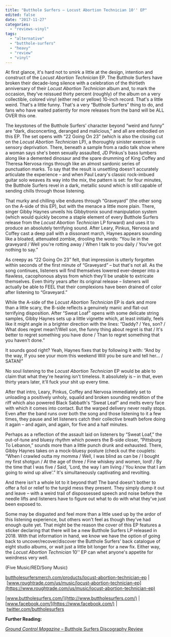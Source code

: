```yaml
---
title: "Butthole Surfers – Locust Abortion Technician 10'' EP"
edited: false
date: "2017-11-27"
categories:
  - "reviews-vinyl"
tags:
  - "alternative"
  - "butthole-surfers"
  - "heavy"
  - "review"
  - "vinyl"
---
```


At first glance, it's hard not to smirk a little at the design, intention and construct of the _Locust Abortion Technician_ EP. The Butthole Surfers have broken their decade-long silence with a celebration of the thirtieth anniversary of their _Locust Abortion Technician_ album and, to mark the occasion, they've reissued thirty percent (roughly) of the album on a very collectible, colored vinyl (either red or yellow) 10-inch record. That's a little weird. That's a little funny. That's a very “Butthole Surfers” thing to do, and fans who have waited patiently for more releases from the band will be ALL OVER this one.

The keystones of the Butthole Surfers' character beyond “weird and funny” are “dark, disconcerting, deranged and malicious,” and all are embodied on this EP. The set opens with “22 Going On 23” (which is also the closing cut on the _Locust Abortion Technician_ LP), a thoroughly sinister exercise in sensory deprivation. There, beneath a sample from a radio talk show where a woman says she's been sexually assaulted, JD Pinkus's bass lumbers along like a demented dinosaur and the spare drumming of King Coffey and Theresa Nervosa rings through like an almost sardonic series of punctuation marks. To say that the result is unsettling doesn't accurately articulate the experience – and when Paul Leary's classic rock-imbued guitar solo weaves its way into the mix, the pattern is set: for four minutes, the Butthole Surfers revel in a dark, metallic sound which is still capable of sending chills through those listening.

That murky and chilling vibe endures through “Graveyard” (the other song on the A-side of this EP), but with the menace a little more plain. There, singer Gibby Haynes unveils his Gibbytronix sound manipulation system (which would quickly become a staple element of every Butthole Surfers release from the _Locust Abortion Technician_ LP forward) and uses it to produce an absolutely terrifying sound. After Leary, Pinkus, Nervosa and Coffey cast a deep pall with a dissonant march, Haynes appears sounding like a bloated, attenuated zombie, drooling the words: “You lie in the graveyard / Well you're rotting away / When I talk to you daily / You've got nothing to say.”

As creepy as “22 Going On 23” felt, that impression is utterly forgotten within seconds of the first minute of “Graveyard” – but that's not all. As the song continues, listeners will find themselves lowered ever-deeper into a flawless, cacophonous abyss from which they'll be unable to extricate themselves. Even thirty years after its original release – listeners will actually be able to FEEL that their complexions have been drained of color after listening to “Graveyard.”

While the A-side of the _Locust Abortion Technician_ EP is dark and more than a little scary, the B-side reflects a genuinely manic and flat-out terrifying disposition. After “Sweat Loaf” opens with some delicate string samples, Gibby Haynes sets up a little vignette which, at least initially, feels like it might angle in a brighter direction with the lines: “Daddy? / Yes, son? / What does regret mean?/Well son, the funny thing about regret is that / It's better to regret something you have done / Than to regret something that you haven't done.”

It sounds good right? Yeah, Haynes fixes that by following it with: “And by the way, If you see your mom this weekend Will you be sure and tell her... / SATAN!”

No soul listening to the _Locust Abortion Technician_ EP would be able to claim that what they're hearing isn't timeless. It absolutely is – in that, even thirty years later, it'll fuck your shit up every time.

After that intro, Leary, Pinkus, Coffey and Nervosa immediately set to unloading a positively unholy, squalid and broken sounding rendition of the riff which also powered Black Sabbath's “Sweat Leaf” and melts every face with which it comes into contact. But the warped delivery never really stops. Even after the band runs over both the song and those listening to it a few times, they pause and let listeners catch their collective breath before doing it again – and again, and again, for five and a half minutes.

Perhaps as a reflection of the assault laid on listeners by “Sweat Loaf,” the out-of-tune and bluesy rhythm which powers the B-side closer, “Pittsburg To Lebanon,” sounds more than a little punch drunk and exhausted. There, Gibby Haynes takes on a mock-bluesy posture (check out the couplets: “When I crawled outta my momma / Well, I was blind as can be / I bought my first shotgun / At the age of three / Fine whiskey and women, lord! / By the time that I was five / Said, 'Lord, the way I am living / You know that I am going to wind up alive'.” It's simultaneously captivating and revolting.

And there isn't a whole lot to it beyond that! The band doesn't bother to offer a foil or relief to the turgid mess they present. They simply dump it out and leave – with a weird trail of dispossessed speech and noise before the needle lifts and listeners have to figure out what to do with what they've just been exposed to.

Some may be disgusted and feel more than a little used up by the ardor of this listening experience, but others won't feel as though they've had enough quite yet. That might be the reason the cover of this EP features a sticker declaring that there will be a new Butthole Surfers LP released in 2018. With that information in hand, we know we have the option of going back to uncover/recover/discover the Butthole Surfers' back catalogue of eight studio albums, or wait just a little bit longer for a new fix. Either way, the _Locust Abortion Technician_ 10'' EP can whet anyone's appetite for weirdness very well.

(Five Music/RED/Sony Music)

[buttholesurfersmerch.com/products/locust-abortion-technician-ep](https://buttholesurfersmerch.com/products/locust-abortion-technician-ep) | [www.roughtrade.com/us/music/locust-abortion-technician-ep](https://www.roughtrade.com/us/music/locust-abortion-technician-ep)

[www.buttholesurfers.com/](http://www.buttholesurfers.com/) | [www.facebook.com/](https://www.facebook.com/) | [twitter.com/buttholesurfers](https://twitter.com/buttholesurfers)

**Further Reading:**

[_Ground Control Magazine_ – Butthole Surfers Discography Review](http://www.groundcontrolmag.com/butthole-surfers-discography-review/)
